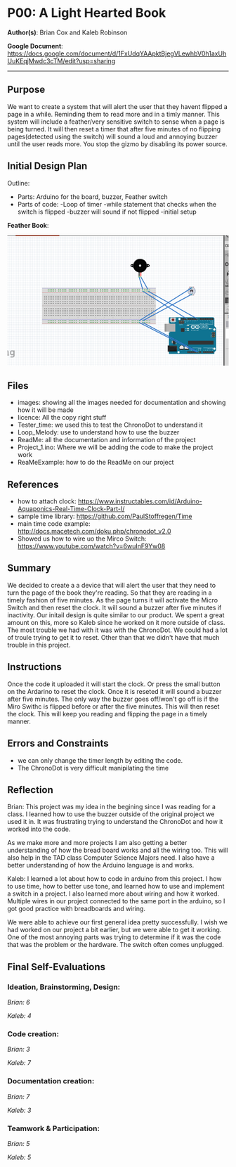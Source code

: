 # P00: A Light Hearted Book

**Author(s)**: Brian Cox and Kaleb Robinson

**Google Document**: https://docs.google.com/document/d/1FxUdqYAApktBjegVLewhbV0h1axUhUuKEqjMwdc3cTM/edit?usp=sharing

---
## Purpose

We want to create a system that will alert the user that they havent flipped a page in a while. 
Reminding them to read more and in a timly manner. This system will include a feather/very sensitive
switch to sense when a page is being turned. It will then reset a timer that after five minutes of no 
flipping pages(detected using the switch) will sound a loud and annoying buzzer until the user reads more.
You stop the gizmo by disabling its power source.

## Initial Design Plan

Outline:
- Parts: Arduino for the board, buzzer, Feather switch
- Parts of code:
  -Loop of timer
  -while statement that checks when the switch is flipped
  -buzzer will sound if not flipped
  -initial setup
  

**Feather Book**:

![Initial Design of how its made](images/featherbook.PNG "Feather book design.")


## Files

- images: showing all the images needed for documentation and showing how it will be made
- licence: All the copy right stuff
- Tester_time: we used this to test the ChronoDot to understand it
- Loop_Melody: use to understand how to use the buzzer
- ReadMe: all the documentation and information of the project
- Project_1.ino: Where we will be adding the code to make the project work
- ReaMeExample: how to do the ReadMe on our project

## References
- how to attach clock: https://www.instructables.com/id/Arduino-Aquaponics-Real-Time-Clock-Part-I/ 
- sample time library: https://github.com/PaulStoffregen/Time 
- main time code example: http://docs.macetech.com/doku.php/chronodot_v2.0 
- Showed us how to wire uo the Mirco Switch: https://www.youtube.com/watch?v=6wuInF9Yw08 

## Summary
We decided to create a a device that will alert the user that they need to
turn the page of the book they're reading. So that they are reading in a 
timely fashion of five minutes. As the page turns it will activate the 
Micro Switch and then reset the clock. It will sound a buzzer after
five minutes if inactivity. Our initail design is quite similar to our 
product. We spent a great amount on this, more so Kaleb since he worked 
on it more outside of class. The most trouble we had with it was with the
ChronoDot. We could had a lot of troule trying to get it to reset. 
Other than that we didn't have that much trouble in this project.

## Instructions
Once the code it uploaded it will start the clock. Or press the small button
on the Ardarino to reset the clock. Once it is reseted it will sound a
buzzer after five minutes. The only way the buzzer goes off/won't go off is if 
the Miro Swithc is flipped before or after the five minutes. This will then
reset the clock. This will keep you reading and flipping the page in a 
timely manner. 

## Errors and Constraints
- we can only change the timer length by editing the code. 
- The ChronoDot is very difficult manipilating the time

## Reflection

Brian: This project was my idea in the begining since I was
reading for a class. I learned how to use the buzzer outside 
of the original project we used it in. It was frustrating 
trying to understand the ChronoDot and how it worked into 
the code. 

As we make more and more projects I am also getting a better 
understanding of how the bread board works and all the wiring
too. This will also help in the TAD class Computer Science 
Majors need. I also have a better understanding of how the 
Arduino language is and works. 


Kaleb: I learned a lot about how to code in arduino from this project. I 
how to use time, how to better use tone, and learned how to use and implement
a switch in a project. I also learned more about wiring and how it worked.
Multiple wires in our project connected to the same port in the arduino, so
I got good practice with breadboards and wiring.

We were able to achieve our first general idea pretty successfully. I 
wish we had worked on our project a bit earlier, but we were able to get it working.
One of the most annoying parts was trying to determine if it was the code
that was the problem or the hardware. The switch often comes unplugged.



## Final Self-Evaluations

### Ideation, Brainstorming, Design:

*Brian: 6*

*Kaleb: 4*

### Code creation: 

*Brian: 3*

*Kaleb: 7*

### Documentation creation:

*Brian: 7*

*Kaleb: 3*

### Teamwork & Participation:

*Brian: 5*

*Kaleb: 5*
